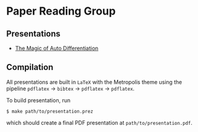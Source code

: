 # Paper Reading Group

## Presentations

* [The Magic of Auto Differentiation](./autodiff/autodiff.tex)

## Compilation

All presentations are built in `LaTeX` with the Metropolis theme using the
pipeline `pdflatex` -> `bibtex` -> `pdflatex` -> `pdflatex`.

To build presentation, run

```
$ make path/to/presentation.prez
```

which should create a final PDF presentation at `path/to/presentation.pdf`.
